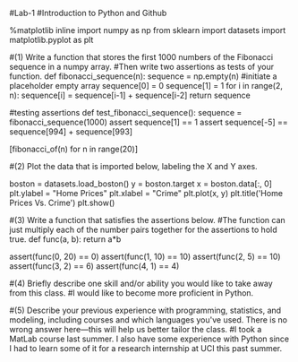 #Lab-1
#Introduction to Python and Github

%matplotlib inline
import numpy as np
from sklearn import datasets
import matplotlib.pyplot as plt

#(1) Write a function that stores the first 1000 numbers of the Fibonacci sequence in a numpy array.
#Then write two assertions as tests of your function.
def fibonacci_sequence(n):
    sequence = np.empty(n)   #initiate a placeholder empty array
    sequence[0] = 0 sequence[1] = 1
    for i in range(2, n):
        sequence[i] = sequence[i-1] + sequence[i-2]
    return sequence

#testing assertions
def test_fibonacci_sequence():
    sequence = fibonacci_sequence(1000)
    assert sequence[1] == 1
    assert sequence[-5] == sequence[994] + sequence[993]


[fibonacci_of(n) for n in range(20)]

#(2) Plot the data that is imported below, labeling the X and Y axes.

boston = datasets.load_boston()
y = boston.target
x = boston.data[:, 0]
plt.ylabel = "Home Prices"
plt.xlabel = "Crime"
plt.plot(x, y)
plt.title('Home Prices Vs. Crime')
plt.show()


#(3) Write a function that satisfies the assertions below.
#The function can just multiply each of the number pairs together for the assertions to hold true.
def func(a, b):
    return a*b

assert(func(0, 20) == 0)
assert(func(1, 10) == 10)
assert(func(2, 5) == 10)
assert(func(3, 2) == 6)
assert(func(4, 1) == 4)

#(4) Briefly describe one skill and/or ability you would like to take away from this class.
#I would like to become more proficient in Python.

#(5) Describe your previous experience with programming, statistics, and modeling, including courses and which languages you've used. There is no wrong answer here—this will help us better tailor the class.
#I took a MatLab course last summer. I also have some experience with Python since I had to learn some of it for a research internship at UCI this past summer. 
